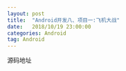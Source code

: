 ```yaml
---
layout: post
title:  "Android开发八、项目一:飞机大战"
date:   2018/10/19 23:00:00
categories: Android
tag: Android
---
```


源码地址